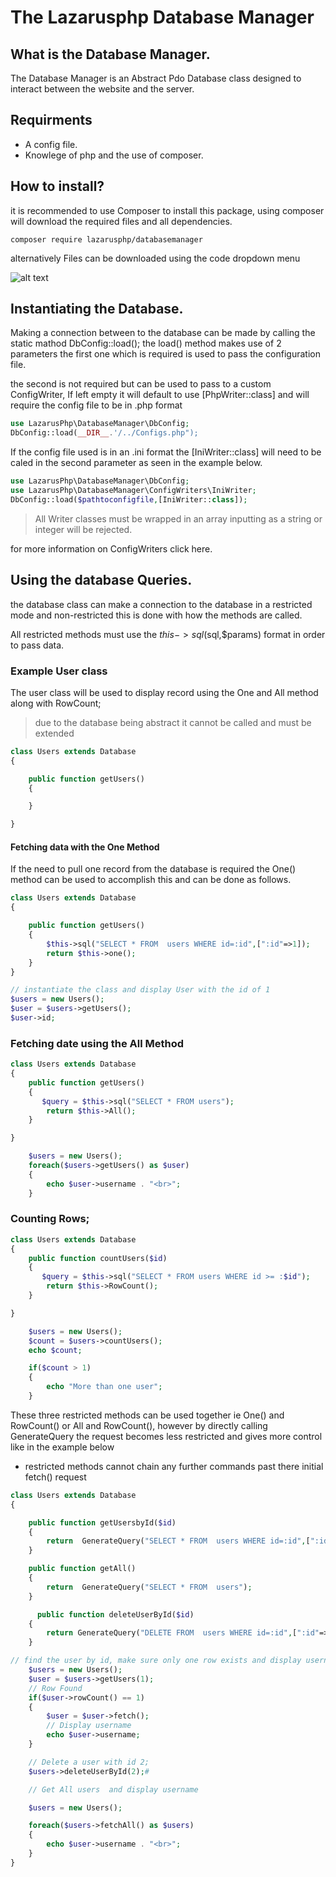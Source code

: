# The Lazarusphp  Database Manager

## What is the Database Manager.
The Database Manager is an Abstract Pdo Database class designed to interact between the website and the server.

## Requirments
* A config file.
* Knowlege of php and the use of composer.

## How to install?
it is recommended to use Composer to install 
this package, using composer will download the required files and all dependencies.
```
composer require lazarusphp/databasemanager
```

alternatively Files can be downloaded using the code dropdown menu

![alt text](image.png)



## Instantiating the Database.
Making a connection between to the database can be made by calling the static mathod DbConfig::load();
the load() method makes use of 2 parameters the first one which is required is used to pass the configuration file.

the second is not required but can be used to pass to a custom ConfigWriter, If left empty it will default to use [PhpWriter::class] and will require the config file to be in .php format

```php
use LazarusPhp\DatabaseManager\DbConfig;
DbConfig::load(__DIR__.'/../Configs.php");
```

If the config file used is in an .ini format the
 [IniWriter::class] will need to be caled in the second parameter as seen in the example below.

```php
use LazarusPhp\DatabaseManager\DbConfig;
use LazarusPhp\DatabaseManager\ConfigWriters\IniWriter;
DbConfig::load($pathtoconfigfile,[IniWriter::class]);
```
> All Writer classes must be wrapped in an array inputting as a string or integer will be rejected.

for more information on ConfigWriters click here.

## Using the database Queries.

the database class can make a connection to the database in a restricted mode and non-restricted this is done with how the methods are called.

All restricted methods must use the $this->sql($sql,$params) format in order to pass data.

### Example User class

The user class will be used to display record using the One and All method along with RowCount;
> due to the database being abstract it cannot be called and must be extended
```php
class Users extends Database
{

    public function getUsers()
    {

    }

}
```

#### Fetching data with the One Method

If the need to pull one record from the database is required the One() method can be used to accomplish this and can be done as follows.

```php
class Users extends Database
{

    public function getUsers()
    {
        $this->sql("SELECT * FROM  users WHERE id=:id",[":id"=>1]);
        return $this->one();
    }
}

// instantiate the class and display User with the id of 1
$users = new Users();
$user = $users->getUsers();
$user->id;
```


### Fetching date using the All Method
```php
class Users extends Database
{
    public function getUsers()
    {
       $query = $this->sql("SELECT * FROM users");
        return $this->All();
    }

}

    $users = new Users();
    foreach($users->getUsers() as $user)
    {
        echo $user->username . "<br>";
    }
```

### Counting Rows;



```php
class Users extends Database
{
    public function countUsers($id)
    {
       $query = $this->sql("SELECT * FROM users WHERE id >= :$id");
        return $this->RowCount();
    }

}

    $users = new Users();
    $count = $users->countUsers();
    echo $count;

    if($count > 1)
    {
        echo "More than one user";
    }
```

These three restricted methods can be used together ie One() and RowCount() or All and RowCount(), however by directly calling GenerateQuery the request becomes less restricted and gives more control like in the example below

* restricted methods cannot chain any further commands past there initial fetch() request

```php
class Users extends Database
{

    public function getUsersbyId($id)
    {
        return  GenerateQuery("SELECT * FROM  users WHERE id=:id",[":id"=>$id]);
    }

    public function getAll()
    {
        return  GenerateQuery("SELECT * FROM  users");
    }

      public function deleteUserById($id)
    {
        return GenerateQuery("DELETE FROM  users WHERE id=:id",[":id"=>$id]);
    }

// find the user by id, make sure only one row exists and display username
    $users = new Users();
    $user = $users->getUsers(1);
    // Row Found 
    if($user->rowCount() == 1)
    {
        $user = $user->fetch();
        // Display username
        echo $user->username;
    }

    // Delete a user with id 2;
    $users->deleteUserById(2);#

    // Get All users  and display username

    $users = new Users();

    foreach($users->fetchAll() as $users)
    {
        echo $user->username . "<br>";
    }
}
```